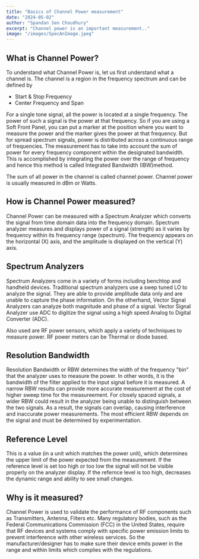 ```yaml
---
title: "Basics of Channel Power measurement"
date: "2024-05-02"
author: "Spandan Sen Choudhury"
excerpt: "Channel power is an important measurement.."
image: "/images/SpecAnImage.jpeg"
---
```


## What is Channel Power?

To understand what Channel Power is, let us first understand what a channel is. The channel is a region in the frequency spectrum and can be defined by

- Start & Stop Frequency
- Center Frequency and Span

For a single tone signal, all the power is located at a single frequency. The power of such a signal is the power at that frequency. So if you are using a Soft Front Panel, you can put a marker at the position where you want to measure the power and the marker gives the power at that frequency. But for spread spectrum signals, power is distributed across a continuous range of frequencies. The measurement has to take into account the sum of power for every frequency component within the designated bandwidth. This is accomplished by integrating the power over the range of frequency and hence this method is called Integrated Bandwidth (IBW)method.

The sum of all power in the channel is called channel power. Channel power is usually measured in dBm or Watts.

## How is Channel Power measured?

Channel Power can be measured with a Spectrum Analyzer which converts the signal from time domain data into the frequency domain. Spectrum analyzer measures and displays power of a signal (strength) as it varies by frequency within its frequency range (spectrum). The frequency appears on the horizontal (X) axis, and the amplitude is displayed on the vertical (Y) axis.

## Spectrum Analyzers

Spectrum Analyzers come in a variety of forms including benchtop and handheld devices. Traditional spectrum analyzers use a swep tuned LO to analyze the signal. They are able to provide amplitude data only and are unable to capture the phase information. On the otherhand, Vector Signal Analyzers can analyze both magnitude and phase of a signal. Vector Signal Analyzer use ADC to digitize the signal using a high speed Analog to Digital Converter (ADC).

Also used are RF power sensors, which apply a variety of techniques to measure power. RF power meters can be Thermal or diode based.

## Resolution Bandwidth

Resolution Bandwidth or RBW determines the width of the frequency "bin" that the analyzer uses to measure the power. In other words, it is the bandwidth of the filter applied to the input signal before it is measured. A narrow RBW results can provide more accurate measurement at the cost of higher sweep time for the measureement. For closely spaced signals, a wider RBW could result in the analyzer being unable to distinguish between the two signals. As a result, the signals can overlap, causing interference and inaccurate power measurements. The most efficient RBW depends on the signal and must be determined by experimentation.

## Reference Level

This is a value (in a unit which matches the power unit), which determines the upper limit of the power expected from the measurement. If the reference level is set too high or too low the signal will not be visible properly on the analyzer display. If the refernce level is too high, decreases the dynamic range and ability to see small changes.

## Why is it measured?

Channel Power is used to validate the performance of RF components such as Transmitters, Antenna, Filters etc.
Many regulatory bodies, such as the Federal Communications Commission (FCC) in the United States, require that RF devices and systems comply with specific power emission limits to prevent interference with other wireless services. So the manufacturer/designer has to make sure their device emits power in the range and within limits which complies with the regulations.

